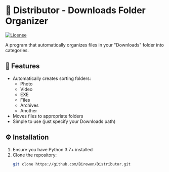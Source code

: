 # 📂 Distributor - Downloads Folder Organizer

[![License](https://img.shields.io/badge/License-MIT-green.svg)](LICENSE)

A program that automatically organizes files in your "Downloads" folder into categories.

## 🚀 Features
- Automatically creates sorting folders:
  - Photo
  - Video
  - EXE
  - Files
  - Archives
  - Another
- Moves files to appropriate folders
- Simple to use (just specify your Downloads path)

## ⚙️ Installation
1. Ensure you have Python 3.7+ installed
2. Clone the repository:
   ```bash
   git clone https://github.com/Birewon/Distributor.git